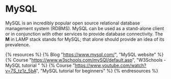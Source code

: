 # MySQL

MySQL is an incredibly popular open source relational database management system (RDBMS). MySQL can be used as a stand-alone client or in conjunction with other services to provide database connectivity. The **M** in LAMP stack stands for MySQL; that alone should provide an idea of its prevalence.

{% resources %}
  {% Blog "https://www.mysql.com/", "MySQL website" %}
  {% Course "https://www.w3schools.com/mySQl/default.asp", "W3Schools - MySQL tutorial " %}
  {% Course "https://www.youtube.com/watch?v=7S_tz1z_5bA", "MySQL tutorial for beginners" %}
{% endresources %}
